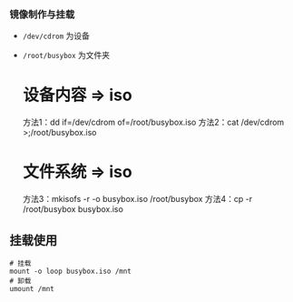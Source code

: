 ### 镜像制作与挂载

- `/dev/cdrom` 为设备
- `/root/busybox` 为文件夹

  
    # 设备内容 => iso
    方法1：dd if=/dev/cdrom of=/root/busybox.iso
    方法2：cat /dev/cdrom >;/root/busybox.iso
    
    # 文件系统 => iso
    方法3：mkisofs -r -o busybox.iso /root/busybox
    方法4：cp -r /root/busybox busybox.iso
    
挂载使用
---
    
    # 挂载
    mount -o loop busybox.iso /mnt
    # 卸载
    umount /mnt